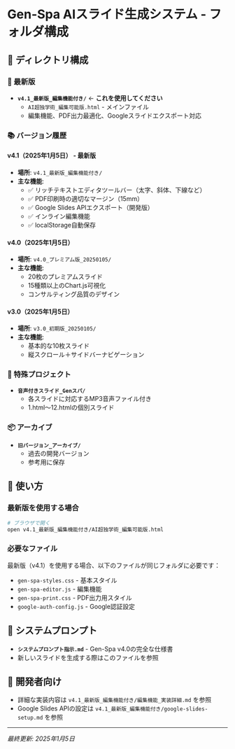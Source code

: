 # Gen-Spa AIスライド生成システム - フォルダ構成

## 📁 ディレクトリ構成

### 🎯 最新版
- **`v4.1_最新版_編集機能付き/`** ← **これを使用してください**
  - `AI超独学術_編集可能版.html` - メインファイル
  - 編集機能、PDF出力最適化、Googleスライドエクスポート対応

### 📚 バージョン履歴

#### v4.1（2025年1月5日） - 最新版
- **場所**: `v4.1_最新版_編集機能付き/`
- **主な機能**:
  - ✅ リッチテキストエディタツールバー（太字、斜体、下線など）
  - ✅ PDF印刷時の適切なマージン（15mm）
  - ✅ Google Slides APIエクスポート（開発版）
  - ✅ インライン編集機能
  - ✅ localStorage自動保存

#### v4.0（2025年1月5日）
- **場所**: `v4.0_プレミアム版_20250105/`
- **主な機能**:
  - 20枚のプレミアムスライド
  - 15種類以上のChart.js可視化
  - コンサルティング品質のデザイン

#### v3.0（2025年1月5日）
- **場所**: `v3.0_初期版_20250105/`
- **主な機能**:
  - 基本的な10枚スライド
  - 縦スクロール＋サイドバーナビゲーション

### 🎵 特殊プロジェクト
- **`音声付きスライド_Genスパ/`**
  - 各スライドに対応するMP3音声ファイル付き
  - 1.html～12.htmlの個別スライド

### 📦 アーカイブ
- **`旧バージョン_アーカイブ/`**
  - 過去の開発バージョン
  - 参考用に保存

## 🚀 使い方

### 最新版を使用する場合

```bash
# ブラウザで開く
open v4.1_最新版_編集機能付き/AI超独学術_編集可能版.html
```

### 必要なファイル
最新版（v4.1）を使用する場合、以下のファイルが同じフォルダに必要です：
- `gen-spa-styles.css` - 基本スタイル
- `gen-spa-editor.js` - 編集機能
- `gen-spa-print.css` - PDF出力用スタイル
- `google-auth-config.js` - Google認証設定

## 📝 システムプロンプト
- **`システムプロンプト指示.md`** - Gen-Spa v4.0の完全な仕様書
- 新しいスライドを生成する際はこのファイルを参照

## 🔧 開発者向け
- 詳細な実装内容は `v4.1_最新版_編集機能付き/編集機能_実装詳細.md` を参照
- Google Slides APIの設定は `v4.1_最新版_編集機能付き/google-slides-setup.md` を参照

---

*最終更新: 2025年1月5日*